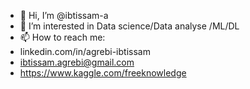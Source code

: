 - 👋 Hi, I’m @ibtissam-a
- 👀 I’m interested in Data science/Data analyse /ML/DL 
- 📫 How to reach me:
- linkedin.com/in/agrebi-ibtissam
- ibtissam.agrebi@gmail.com
- https://www.kaggle.com/freeknowledge

<!---
ibtissam-a/ibtissam-a is a ✨ special ✨ repository because its `README.md` (this file) appears on your GitHub profile.
You can click the Preview link to take a look at your changes.
--->

